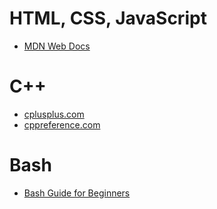 # HTML, CSS, JavaScript

- [MDN Web Docs](https://developer.mozilla.org/en-US/)

# C++

- [cplusplus.com](https://cplusplus.com/)
- [cppreference.com](https://en.cppreference.com/w/)

# Bash

- [Bash Guide for Beginners](https://tldp.org/LDP/Bash-Beginners-Guide/html/index.html)
